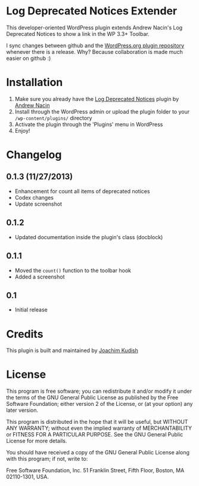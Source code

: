# Log Deprecated Notices Extender

This developer-oriented WordPress plugin extends Andrew Nacin's Log Deprecated Notices to show a link in the WP 3.3+ Toolbar.

I sync changes between github and the [WordPress.org plugin repository](http://wordpress.org/extend/plugins/log-deprecated-notices-extender/) whenever there is a release. Why? Because collaboration is made much easier on github :)


# Installation

1. Make sure you already have the [Log Deprecated Notices](http://wordpress.org/extend/plugins/log-deprecated-notices/) plugin by [Andrew Nacin](http://nacin.com)
2. Install through the WordPress admin or upload the plugin folder to your `/wp-content/plugins/` directory
3. Activate the plugin through the 'Plugins' menu in WordPress
4. Enjoy!

# Changelog

## 0.1.3 (11/27/2013)
* Enhancement for count all items of deprecated notices
* Codex changes
* Update screenshot

## 0.1.2
* Updated documentation inside the plugin's class (docblock)

## 0.1.1

* Moved the `count()` function to the toolbar hook
* Added a screenshot

## 0.1

* Initial release

# Credits

This plugin is built and maintained by [Joachim Kudish](http://jkudish.com "Joachim Kudish")

# License

This program is free software; you can redistribute it and/or modify it under the terms of the GNU General Public License as published by the Free Software Foundation; either version 2 of the License, or (at your option) any later version.

This program is distributed in the hope that it will be useful, but WITHOUT ANY WARRANTY; without even the implied warranty of MERCHANTABILITY or FITNESS FOR A PARTICULAR PURPOSE.  See the GNU General Public License for more details.

You should have received a copy of the GNU General Public License along with this program; if not, write to:

Free Software Foundation, Inc.
51 Franklin Street, Fifth Floor,
Boston, MA
02110-1301, USA.